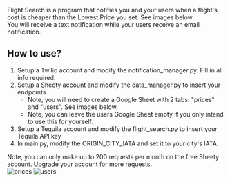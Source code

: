 Flight Search is a program that notifies you and your users when a flight's cost is cheaper than the Lowest Price you set. See images below.
<br />You will receive a text notification while your users receive an email notification.

## How to use?
1. Setup a Twilio account and modify the notification_manager.py. Fill in all info required.
2. Setup a Sheety account and modify the data_manager.py to insert your endpoints
   - Note, you will need to create a Google Sheet with 2 tabs: "prices" and "users". See images below.
   - Note, you can leave the users Google Sheet empty if you only intend to use this for yourself.
3. Setup a Tequila account and modify the flight_search.py to insert your Tequila API key
4. In main.py, modify the ORIGIN_CITY_IATA and set it to your city's IATA.

Note, you can only make up to 200 requests per month on the free Sheety account. Upgrade your account for more requests.
<br />
![prices](https://user-images.githubusercontent.com/24804326/138363840-817a682d-941e-440e-87a3-37cced2a94c4.png)
![users](https://user-images.githubusercontent.com/24804326/138363849-f86e9a30-ecd7-4760-aa94-b3cb8546d63f.png)
